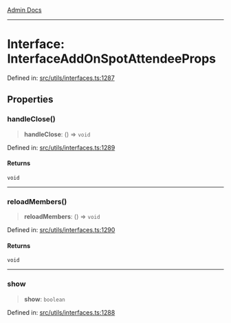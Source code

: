 [Admin Docs](/)

***

# Interface: InterfaceAddOnSpotAttendeeProps

Defined in: [src/utils/interfaces.ts:1287](https://github.com/PalisadoesFoundation/talawa-admin/blob/main/src/utils/interfaces.ts#L1287)

## Properties

### handleClose()

> **handleClose**: () => `void`

Defined in: [src/utils/interfaces.ts:1289](https://github.com/PalisadoesFoundation/talawa-admin/blob/main/src/utils/interfaces.ts#L1289)

#### Returns

`void`

***

### reloadMembers()

> **reloadMembers**: () => `void`

Defined in: [src/utils/interfaces.ts:1290](https://github.com/PalisadoesFoundation/talawa-admin/blob/main/src/utils/interfaces.ts#L1290)

#### Returns

`void`

***

### show

> **show**: `boolean`

Defined in: [src/utils/interfaces.ts:1288](https://github.com/PalisadoesFoundation/talawa-admin/blob/main/src/utils/interfaces.ts#L1288)
